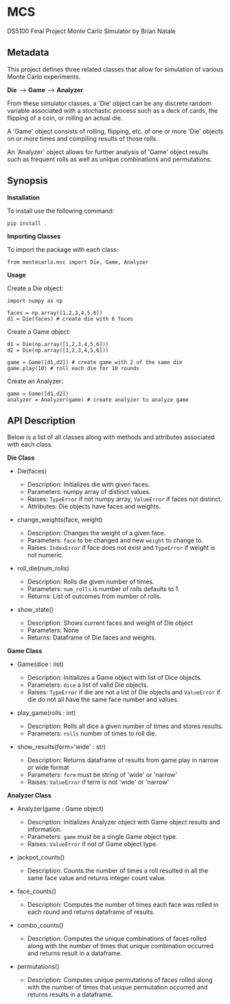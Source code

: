 # MCS
DS5100 Final Project Monte Carlo Simulator by Brian Natale


## Metadata

This project defines three related classes that allow for simulation of
various Monte Carlo experiments.

**Die** --> **Game** --> **Analyzer**

From these simulator classes, a 'Die' object can be any discrete random variable
associated with a stochastic process such as a deck of cards, the flipping
of a coin, or rolling an actual die.

A 'Game' object consists of rolling, flipping, etc. of one or more 'Die' objects
on or more times and compiling results of those rolls.

An 'Analyzer' object allows for further analysis of 'Game' object results 
such as frequent rolls as well as unique combinations and permutations.

## Synopsis

**Installation**

To install use the following command:

`pip install .`

**Importing Classes**

To import the package with each class:

`from montecarlo.msc import Die, Game, Analyzer`

**Usage**

Create a Die object:

```
import numpy as np

faces = np.array([1,2,3,4,5,6]) 
d1 = Die(faces) # create die with 6 faces
```

Create a Game object:

```
d1 = Die(np.array([1,2,3,4,5,6]))
d2 = Die(np.array([1,2,3,4,5,6]))

game = Game([d1,d2]) # create game with 2 of the same die
game.play(10) # roll each die for 10 rounds
```

Create an Analyzer:

```
game = Game([d1,d2]) 
analyzer = Analyzer(game) # create analyzer to analyze game
```



## API Description

Below is a list of all classes along with methods and attributes
associated with each class. 

**Die Class**

- Die(faces)
    - Description: Initializes die with given faces.
    - Parameters: numpy array of distinct values.
    - Raises: `TypeError` if not numpy array, `ValueError` if faces not distinct.
    - Attributes: Die objects have faces and weights.
    
- change_weights(face, weight)
    - Description: Changes the weight of a given face.
    - Parameters: `face` to be changed and new `weight` to change to.
    - Raises: `IndexError` if face does not exist and `TypeError` if weight is not numeric.
    
- roll_die(num_rolls)
    - Description: Rolls die given number of times.
    - Parameters: `num_rolls` is number of rolls defaults to 1. 
    - Returns: List of outcomes from number of rolls. 
    
- show_state()
    - Description: Shows current faces and weight of Die object
    - Parameters: None
    - Returns: Dataframe of Die faces and weights.

**Game Class**

- Game(dice : list)
    - Description: Initializes a Game object with list of Dice objects.
    - Parameters: `dice` a list of valid Die objects.
    - Raises: `TypeError` if die are not a list of Die objects and `ValueError` if die do not all have the same face number and values.
    
- play_game(rolls : int)
    - Description: Rolls all dice a given number of times and stores results.
    - Parameters: `rolls` number of times to roll die.
    
- show_results(form='wide' : str)
    - Description: Returns dataframe of results from game play in narrow or wide format
    - Parameters: `form` must be string of 'wide' or 'narrow'
    - Raises: `ValueError` if term is not 'wide' or 'narrow'

**Analyzer Class**

- Analyzer(game : Game object)
    - Description: Initializes Analyzer object with Game object results and information.
    - Parameters: `game` must be a single Game object type.
    - Raises: `ValueError` if not of Game object type.

- jackpot_counts()
    - Description: Counts the number of times a roll resulted in all the same face value and returns integer count value.

- face_counts()
    - Description: Computes the number of times each face was rolled in each round and returns dataframe of results.

- combo_counts()
    - Description: Computes the unique combinations of faces rolled along with the number of times that unique combination occurred and returns result in a dataframe.
    
- permutations()
    - Description: Computes unique permutations of faces rolled along with the number of times that unique permutation occurred and returns results in a dataframe.
